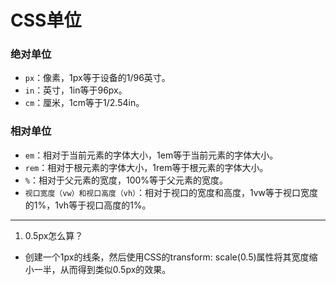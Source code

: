 # CSS单位

### 绝对单位

- `px`：像素，1px等于设备的1/96英寸。
- `in`：英寸，1in等于96px。
- `cm`：厘米，1cm等于1/2.54in。


### 相对单位

- `em`：相对于当前元素的字体大小，1em等于当前元素的字体大小。
- `rem`：相对于根元素的字体大小，1rem等于根元素的字体大小。
- `%`：相对于父元素的宽度，100%等于父元素的宽度。
- `视口宽度（vw）和视口高度（vh）`：相对于视口的宽度和高度，1vw等于视口宽度的1%，1vh等于视口高度的1%。

---

1. 0.5px怎么算？
- 创建一个1px的线条，然后使用CSS的transform: scale(0.5)属性将其宽度缩小一半，从而得到类似0.5px的效果。